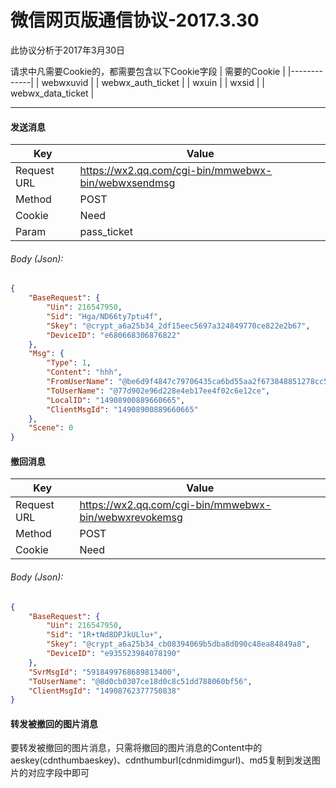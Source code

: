 # 微信网页版通信协议-2017.3.30
此协议分析于2017年3月30日

请求中凡需要Cookie的，都需要包含以下Cookie字段
| 需要的Cookie |
|-------------|
| webwxuvid |
| webwx_auth_ticket |
| wxuin |
| wxsid |
| webwx_data_ticket |

---

#### 发送消息
| Key | Value |
|-----|-------|
| Request URL | https://wx2.qq.com/cgi-bin/mmwebwx-bin/webwxsendmsg |
| Method | POST |
| Cookie | Need |
| Param | pass_ticket |
###### Body (Json):
``` json
{
    "BaseRequest": {
        "Uin": 216547950,
        "Sid": "Hga/ND66ty7ptu4f",
        "Skey": "@crypt_a6a25b34_2df15eec5697a324849770ce822e2b67",
        "DeviceID": "e680668306876822"
    },
    "Msg": {
        "Type": 1,
        "Content": "hhh",
        "FromUserName": "@be6d9f4847c79706435ca6bd55aa2f673848851278cc5b0001c49720ee9c3e04",
        "ToUserName": "@77d902e96d228e4eb17ee4f02c6e12ce",
        "LocalID": "14908900889660665",
        "ClientMsgId": "14908900889660665"
    },
    "Scene": 0
}
```


#### 撤回消息
| Key | Value |
|-----|-------|
| Request URL | https://wx2.qq.com/cgi-bin/mmwebwx-bin/webwxrevokemsg |
| Method | POST |
| Cookie | Need |
###### Body (Json):
``` json
{
    "BaseRequest": {
        "Uin": 216547950,
        "Sid": "1R+tNd8DPJkULlu+",
        "Skey": "@crypt_a6a25b34_cb08394069b5dba8d090c48ea84849a8",
        "DeviceID": "e935523984078190"
    },
    "SvrMsgId": "5918499768689813400",
    "ToUserName": "@8d0cb0307ce18d0c8c51dd788060bf56",
    "ClientMsgId": "14908762377750838"
}
```

#### 转发被撤回的图片消息
要转发被撤回的图片消息，只需将撤回的图片消息的Content中的aeskey(cdnthumbaeskey)、cdnthumburl(cdnmidimgurl)、md5复制到发送图片的对应字段中即可